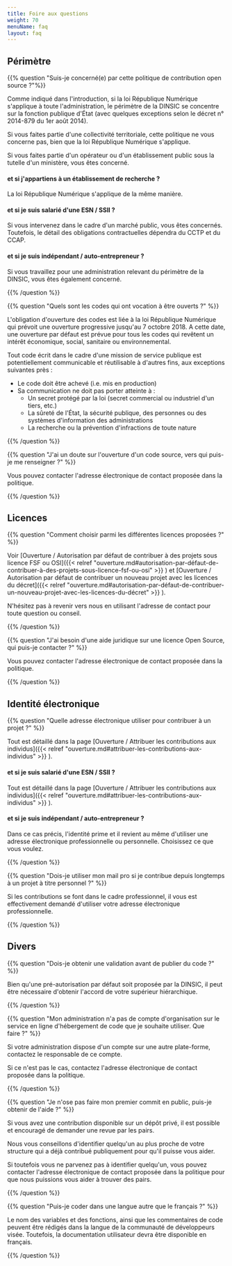 ```yaml
---
title: Foire aux questions
weight: 70
menuName: faq
layout: faq
---
```


## Périmètre 


{{% question "Suis-je concerné(e) par cette politique de contribution open source ?"%}}

Comme indiqué dans l'introduction, si la loi République Numérique s'applique à toute l'administration, le périmètre de la DINSIC se concentre sur la fonction publique d'État (avec quelques exceptions selon le décret n° 2014-879 du 1er août 2014). 

Si vous faites partie d'une collectivité territoriale, cette politique ne vous concerne pas, bien que la loi République Numérique s'applique. 

Si vous faites partie d'un opérateur ou d'un établissement public sous la tutelle d'un ministère, vous êtes concerné.


#### et si j'appartiens à un établissement de recherche ?

La loi République Numérique s'applique de la même manière.


#### et si je suis salarié d'une ESN / SSII ?

Si vous intervenez dans le cadre d'un marché public, vous êtes concernés. Toutefois, le détail des obligations contractuelles dépendra du CCTP et du CCAP.


#### et si je suis indépendant / auto-entrepreneur ?

Si vous travaillez pour une administration relevant du périmètre de la DINSIC, vous êtes également concerné.

{{% /question %}}

{{% question "Quels sont les codes qui ont vocation à être ouverts ?" %}}

L'obligation d'ouverture des codes est liée à la loi République Numérique qui prévoit une ouverture progressive jusqu'au 7 octobre 2018. A
cette date, une ouverture par défaut est prévue pour tous les codes qui revêtent un intérêt économique, social, 
sanitaire ou environnemental. 

Tout code écrit dans le cadre d'une mission de service publique est potentiellement communicable et réutilisable à d'autres fins, aux exceptions suivantes près : 

- Le code doit être achevé (i.e. mis en production)
- Sa communication ne doit pas porter atteinte à : 
    - Un secret protégé par la loi (secret commercial ou industriel d'un tiers, etc.)
    - La sûreté de l'État, la sécurité publique, des personnes  ou des systèmes d'information des administrations
    - La recherche ou la prévention d'infractions de toute nature

{{% /question %}}

{{% question "J'ai un doute sur l'ouverture d'un code source, vers qui puis-je me renseigner ?" %}}

Vous pouvez contacter l'adresse électronique de contact proposée dans la politique.

{{% /question %}}


## Licences

{{% question "Comment choisir parmi les différentes licences proposées ?" %}}

Voir [Ouverture / Autorisation par défaut de contribuer à des projets sous licence FSF ou OSI]({{< relref "ouverture.md#autorisation-par-défaut-de-contribuer-à-des-projets-sous-licence-fsf-ou-osi" >}} ) et [Ouverture / Autorisation par défaut de contribuer un nouveau projet avec les licences du décret]({{< relref "ouverture.md#autorisation-par-défaut-de-contribuer-un-nouveau-projet-avec-les-licences-du-décret" >}} ).

N'hésitez pas à revenir vers nous en utilisant l'adresse de contact pour toute question ou conseil.

{{% /question %}}

{{% question "J'ai besoin d'une aide juridique sur une licence Open Source, qui puis-je contacter ?" %}}

Vous pouvez contacter l'adresse électronique de contact proposée dans la politique.

{{% /question %}}


## Identité électronique

{{% question "Quelle adresse électronique utiliser pour contribuer à un projet ?" %}}

Tout est détaillé dans la page [Ouverture / Attribuer les contributions aux individus]({{< relref "ouverture.md#attribuer-les-contributions-aux-individus" >}} ).

#### et si je suis salarié d'une ESN / SSII ?

Tout est détaillé dans la page [Ouverture / Attribuer les contributions aux individus]({{< relref "ouverture.md#attribuer-les-contributions-aux-individus" >}} ).


#### et si je suis indépendant / auto-entrepreneur ?

Dans ce cas précis, l'identité prime et il revient au même d'utiliser une adresse électronique professionnelle ou personnelle. Choisissez ce que vous voulez.

{{% /question %}}


{{% question "Dois-je utiliser mon mail pro si je contribue depuis longtemps à un projet à titre personnel ?" %}}

Si les contributions se font dans le cadre professionnel, il vous est effectivement demandé d'utiliser votre adresse électronique professionnelle.

{{% /question %}}



## Divers

{{% question "Dois-je obtenir une validation avant de publier du code ?" %}}

Bien qu'une pré-autorisation par défaut soit proposée par la DINSIC, il peut être nécessaire d'obtenir l'accord de votre supérieur hiérarchique.

{{% /question %}}


{{% question "Mon administration n'a pas de compte d'organisation sur le service en ligne d'hébergement de code que je souhaite utiliser. Que faire ?" %}} 

Si votre administration dispose d'un compte sur une autre plate-forme, contactez le responsable de ce compte. 

Si ce n'est pas le cas, contactez l'adresse électronique de contact proposée dans la politique.

{{% /question %}}


{{% question "Je n'ose pas faire mon premier commit en public, puis-je obtenir de l'aide ?" %}}

Si vous avez une contribution disponible sur un dépôt privé, il est possible et encouragé de demander une revue par les pairs. 

Nous vous conseillons d'identifier quelqu'un au plus proche de votre structure qui a déjà contribué publiquement pour qu'il puisse vous aider. 

Si toutefois vous ne parvenez pas à identifier quelqu'un, vous pouvez contacter l'adresse électronique de contact proposée dans la politique
pour que nous puissions vous aider à trouver des pairs.

{{% /question %}}


{{% question "Puis-je coder dans une langue autre que le français ?" %}}

Le nom des variables et des fonctions, ainsi que les commentaires de code peuvent être rédigés dans la langue de la communauté de développeurs visée. Toutefois, la documentation utilisateur devra être disponible en français.

{{% /question %}}
